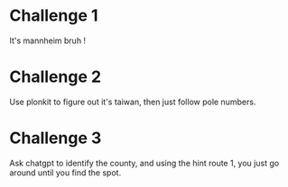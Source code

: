 # Challenge 1 
It's mannheim bruh !

# Challenge 2
Use plonkit to figure out it's taiwan, then just follow pole numbers.

# Challenge 3
Ask chatgpt to identify the county, and using the hint route 1, you just go around until you find the spot.
